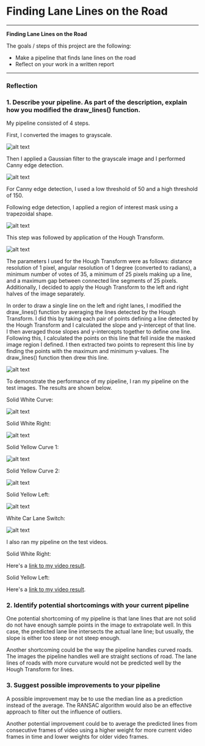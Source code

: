 # **Finding Lane Lines on the Road**

---

**Finding Lane Lines on the Road**

The goals / steps of this project are the following:
* Make a pipeline that finds lane lines on the road
* Reflect on your work in a written report


[//]: # (Image References)

[image1]: ./test_images_output/solidWhiteCurveOutput.jpg "Solid White Curve"
[image2]: ./test_images_output/solidWhiteRightOutput.jpg "Solid White Right"
[image3]: ./test_images_output/solidYellowCurve2Output.jpg "Solid Yellow Curve 2"
[image4]: ./test_images_output/solidYellowCurveOutput.jpg "Solid Yellow Curve 1"
[image5]: ./test_images_output/solidYellowLeftOutput.jpg "Solid Yellow Left"
[image6]: ./test_images_output/whiteCarLaneSwitchOutput.jpg "White Car Lane Switch"
[image7]: ./Figures/grayscale.jpg "Grayscale"
[image8]: ./Figures/canny.jpg "Canny Edge Detection"
[image9]: ./Figures/roi_mask.jpg "Region of Interest Mask"
[image10]: ./Figures/hough.jpg "Hough Transform"
[image11]: ./Figures/average.jpg "Averaging"

---

### Reflection

### 1. Describe your pipeline. As part of the description, explain how you modified the draw_lines() function.

My pipeline consisted of 4 steps.

First, I converted the images to grayscale.

![alt text][image7]

Then I applied a Gaussian filter to the grayscale image and I performed Canny edge detection.

![alt text][image8]

For Canny edge detection, I used a low threshold of 50 and a high threshold of 150.

Following edge detection, I applied a region of interest mask using a trapezoidal shape.

![alt text][image9]

This step was followed by application of the Hough Transform.

![alt text][image10]

The parameters I used for the Hough Transform were as follows: distance resolution of 1 pixel, angular resolution of 1 degree (converted to radians), a minimum number of votes of 35, a minimum of 25 pixels making up a line, and a maximum gap between connected line segments of 25 pixels.  Additionally,
I decided to apply the Hough Transform to the left and right halves of the image separately.

In order to draw a single line on the left and right lanes, I modified the draw_lines() function by averaging the lines detected by the Hough Transform.  I did this by taking each pair of points defining a line detected by the Hough Transform and I calculated the slope and y-intercept of that line.  I then averaged those slopes and y-intercepts together to define one line.  Following this, I calculated the points on this line that fell inside the masked image region I defined.  I then extracted two points to represent this line by finding the points with the maximum and minimum y-values.  The draw_lines() function then drew this line.

![alt text][image11]

To demonstrate the performance of my pipeline, I ran my pipeline on the test images.  The results are shown below.

Solid White Curve:

![alt text][image1]

Solid White Right:

![alt text][image2]

Solid Yellow Curve 1:

![alt text][image4]

Solid Yellow Curve 2:

![alt text][image3]

Solid Yellow Left:

![alt text][image5]

White Car Lane Switch:

![alt text][image6]

I also ran my pipeline on the test videos.

Solid White Right:

Here's a [link to my video result](./test_videos_output/solidWhiteRight.mp4).

Solid Yellow Left:

Here's a [link to my video result](./test_videos_output/solidYellowLeft.mp4).


### 2. Identify potential shortcomings with your current pipeline


One potential shortcoming of my pipeline is that lane lines that are not solid do not have enough sample points in the
image to extrapolate well.  In this case, the predicted lane line intersects the actual lane line; but usually, the
slope is either too steep or not steep enough.

Another shortcoming could be the way the pipeline handles curved roads.  The images the pipeline handles well are straight
sections of road.  The lane lines of roads with more curvature would not be predicted well by the Hough Transform for lines.


### 3. Suggest possible improvements to your pipeline

A possible improvement may be to use the median line as a prediction instead of the average.  The RANSAC algorithm would
also be an effective approach to filter out the influence of outliers.

Another potential improvement could be to average the predicted lines from consecutive frames of video using a higher
weight for more current video frames in time and lower weights for older video frames.
